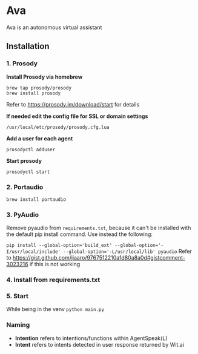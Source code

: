 # Ava
Ava is an autonomous virtual assistant

## Installation
### 1. Prosody
**Install Prosody via homebrew**

```
brew tap prosody/prosody 
brew install prosody
```
Refer to https://prosody.im/download/start for details

**If needed edit the config file for SSL or domain settings**

`/usr/local/etc/prosody/prosody.cfg.lua`


**Add a user for each agent** 

`prosodyctl adduser`


**Start prosody**

`prosodyctl start`


### 2. Portaudio
`brew install portaudio`

### 3. PyAudio
Remove pyaudio from `requirements.txt`, because it can't be installed with the default pip install command. Use instead the following:

`pip install --global-option='build_ext' --global-option='-I/usr/local/include' --global-option='-L/usr/local/lib' pyaudio`
Refer to https://gist.github.com/jiaaro/9767512210a1d80a8a0d#gistcomment-3023216 if this is not working

### 4. Install from requirements.txt

### 5. Start
While being in the venv
`python main.py`


### Naming
- **Intention** refers to intentions/functions within AgentSpeak(L)
- **Intent** refers to intents detected in user response returned by Wit.ai